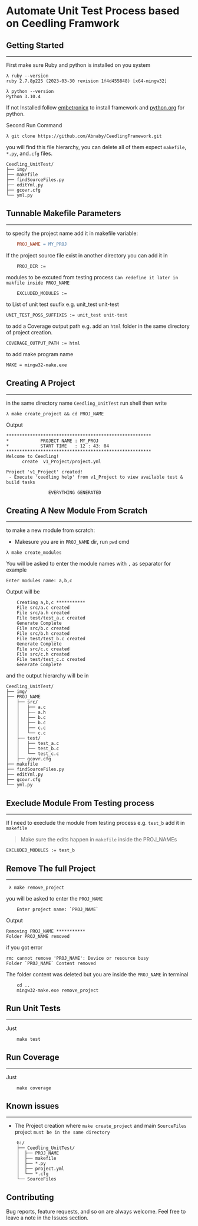 # Automate Unit Test Process based on Ceedling Framwork  

## Getting Started
---

First make sure Ruby and python is installed on you system 
``` 
λ ruby --version 
ruby 2.7.8p225 (2023-03-30 revision 1f4d455848) [x64-mingw32]
```
``` 
λ python --version
Python 3.10.4
```
If not Installed follow [embetronicx](https://embetronicx.com/tutorials/unit_testing/unit-testing-in-c-part-3-ceedling-installation/) to install framework and [python.org](https://www.python.org/) for python.

Second Run Command 
```
λ git clone https://github.com/Abnaby/CeedlingFramework.git
```
you will find this file hierarchy, you can delete all of them expect `makefile`, `*.py`, and`.cfg`   files.
```
Ceedling_UnitTest/
├── img/
├── makefile
├── findSourceFiles.py
├── editYml.py
├── gcovr.cfg
└── yml.py
```
## Tunnable Makefile Parameters
---
to specify the project name add it in makefile variable: 
```makefile 
    PROJ_NAME = MY_PROJ
```
If the project source file exist in another directory you can add it in 
```
    PROJ_DIR :=  
```
modules to be excuted from testing process `Can redefine it later in makfile inside PROJ_NAME`
```
    EXCLUDED_MODULES :=
```
to List of unit test suufix e.g. unit_test unit-test 
```
UNIT_TEST_POSS_SUFFIXES := unit_test unit-test
```
to add a Coverage output path e.g. add an `html` folder in the same directory of project creation.
```
COVERAGE_OUTPUT_PATH := html
```
to add make program name
```
MAKE = mingw32-make.exe
```
## Creating A Project
---
in the same directory name `Ceedling_UnitTest` run shell then write 
```
λ make create_project && cd PROJ_NAME
```
Output 
```
*******************************************************
*            PROJECT NAME : MY_PROJ
*            START TIME   : 12 : 43: 04
*******************************************************
Welcome to Ceedling!
      create  v1_Project/project.yml

Project 'v1_Project' created!
 - Execute 'ceedling help' from v1_Project to view available test & build tasks

                EVERYTHING GENERATED
```

## Creating A New Module From Scratch 
---
to make a new module from scratch:
* Makesure you are in `PROJ_NAME` dir, run `pwd` cmd
```
λ make create_modules 
```
You will be asked to enter the module names with `,` as separator for example
```
Enter modules name: a,b,c
```
Output will be 
```
    Creating a,b,c ***********
    File src/a.c created
    File src/a.h created
    File test/test_a.c created
    Generate Complete
    File src/b.c created
    File src/b.h created
    File test/test_b.c created
    Generate Complete
    File src/c.c created
    File src/c.h created
    File test/test_c.c created
    Generate Complete
```
and the output hierarchy will be in 
```
Ceedling_UnitTest/
├── img/
├── PROJ_NAME
│   ├── src/
│   │   ├── a.c
│   │   ├── a.h
│   │   ├── b.c
│   │   ├── b.c
│   │   ├── c.c
│   │   └── c.c
│   ├── test/
│   │   ├── test_a.c
│   │   ├── test_b.c
│   │   └── test_c.c
│   ├── gcovr.cfg
├── makefile
├── findSourceFiles.py
├── editYml.py
├── gcovr.cfg
└── yml.py
```

## Execlude Module From Testing process 
---
If I need to execlude the module from testing process e.g. `test_b` add it in `makefile`
> Make sure the edits happen in `makefile` inside the PROJ_NAMEs
```
EXCLUDED_MODULES := test_b
```
## Remove The full Project
---
```
 λ make remove_project
```
you will be asked to enter the `PROJ_NAME`
```
    Enter project name: `PROJ_NAME`
```
Output 
```
Removing PROJ_NAME ***********
Folder PROJ_NAME removed
```
if you got error 
```
rm: cannot remove 'PROJ_NAME': Device or resource busy
Folder `PROJ_NAME` Content removed
```
The folder content was deleted but you are inside the `PROJ_NAME` in terminal
```
    cd .. 
    mingw32-make.exe remove_project
```

## Run Unit Tests 
---
Just 
```
    make test
```

## Run Coverage 
---
Just 
```
    make coverage
```

## Known issues
---
- The Project creation where `make create_project` and main `SourceFiles` project `must be in the same directory`
```
    G:/
    ├── Ceedling_UnitTest/
    │  ├── PROJ_NAME
    │  ├── makefile
    │  ├── *.py
    │  ├── project.yml
    │  └── *.cfg
    └── SourceFiles
```
## Contributing  
Bug reports, feature requests, and so on are always welcome. Feel free to leave a note in the Issues section.
